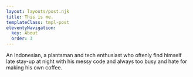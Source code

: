 ```yaml
---
layout: layouts/post.njk
title: This is me.
templateClass: tmpl-post
eleventyNavigation:
  key: About
  order: 3
---
```

An Indonesian, a plantsman and tech enthusiast who oftenly find himself late stay-up at night with his messy code and always too busy and hate for making his own coffee.
